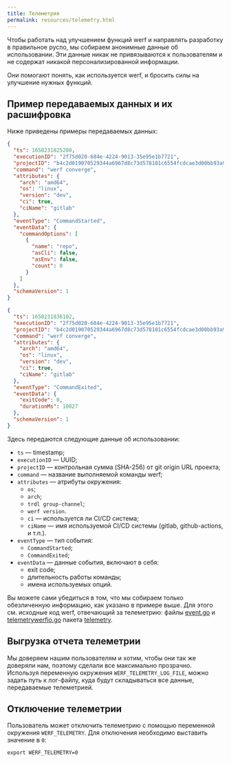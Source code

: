 ```yaml
---
title: Телеметрия
permalink: resources/telemetry.html
---
```


Чтобы работать над улучшением функций werf и направлять разработку в правильное русло, мы собираем анонимные данные об использовании. Эти данные никак не привязываются к пользователям и не содержат никакой персонализированной информации.

Они помогают понять, как используется werf, и бросить силы на улучшение нужных функций.

## Пример передаваемых данных и их расшифровка

Ниже приведены примеры передаваемых данных:

```json
{
  "ts": 1658231825280,
  "executionID": "2f75d020-684e-4224-9013-35e95e1b7721",
  "projectID": "b4c2d019070529344a6967d8c73d578101c6554fcdcae3d00bb93a9692523cb1",
  "command": "werf converge",
  "attributes": {
    "arch": "amd64",
    "os": "linux",
    "version": "dev",
    "ci": true,
    "ciName": "gitlab"
  },
  "eventType": "CommandStarted",
  "eventData": {
    "commandOptions": [
      {
        "name": "repo",
        "asCli": false,
        "asEnv": false,
        "count": 0
      }
    ]
  },
  "schemaVersion": 1
}
```

```json
{
  "ts": 1658231836102,
  "executionID": "2f75d020-684e-4224-9013-35e95e1b7721",
  "projectID": "b4c2d019070529344a6967d8c73d578101c6554fcdcae3d00bb93a9692523cb1",
  "command": "werf converge",
  "attributes": {
    "arch": "amd64",
    "os": "linux",
    "version": "dev",
    "ci": true,
    "ciName": "gitlab"
  },
  "eventType": "CommandExited",
  "eventData": {
    "exitCode": 0,
    "durationMs": 10827
  },
  "schemaVersion": 1
}
```

Здесь передаются следующие данные об использовании:

* `ts` — timestamp;
* `executionID` — UUID;
* `projectID` — контрольная сумма (SHA-256) от git origin URL проекта;
* `command` — название выполняемой команды werf;
* `attributes` — атрибуты окружения:
  * `os`;
  * `arch`;
  * `trdl group-channel`;
  * `werf version`.
  * `ci` — используется ли CI/CD система;
  * `ciName` — имя используемой CI/CD системы (gitlab, github-actions, и т.п.).
* `eventType` — тип события:
  * `CommandStarted`;
  * `CommandExited`;
* `eventData` — данные события, включают в себя:
  * exit code;
  * длительность работы команды;
  * имена используемых опций.

Вы можете сами убедиться в том, что мы собираем только обезличенную информацию, как указано в примере выше. Для этого см. исходные код werf, отвечающий за телеметрию: файлы [event.go](https://github.com/werf/werf/blob/main/pkg/telemetry/event.go) и [telemetrywerfio.go](https://github.com/werf/werf/blob/main/pkg/telemetry/telemetrywerfio.go) пакета [telemetry](https://github.com/werf/werf/tree/main/pkg/telemetry).

## Выгрузка отчета телеметрии

Мы доверяем нашим пользователям и хотим, чтобы они так же доверяли нам, поэтому сделали все максимально прозрачно. Используя переменную окружения `WERF_TELEMETRY_LOG_FILE`, можно задать путь к лог-файлу, куда будут складываться все данные, передаваемые телеметрией.

## Отключение телеметрии

Пользователь может отключить телеметрию с помощью переменной окружения `WERF_TELEMETRY`. Для отключения необходимо выставить значение в `0`:

```shell
export WERF_TELEMETRY=0
``` 
